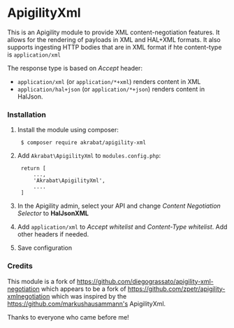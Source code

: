 # ApigilityXml

This is an Apigility module to provide XML content-negotiation features. It allows for the rendering of payloads in XML and HAL+XML formats. It also supports ingesting HTTP bodies that are in XML format if hte content-type is `application/xml`

The response type is based on *Accept* header:

* `application/xml` (or `application/*+xml`) renders content in XML
* `application/hal+json` (or `application/*+json`) renders content in HalJson. 


### Installation

1. Install the module using composer:

        $ composer require akrabat/apigility-xml

2. Add `Akrabat\ApigilityXml` to `modules.config.php`:

    	return [
        	...,
            'Akrabat\ApigilityXml',
            ....
    	]

3. In the Apigility admin, select your API and change *Content Negotiation Selector* to **HalJsonXML**
4. Add `application/xml` to *Accept whitelist* and *Content-Type whitelist*. Add other headers if needed.
5. Save configuration



### Credits

This module is a fork of https://github.com/diegograssato/apigility-xml-negotiation
which appears to be a fork of https://github.com/zpetr/apigility-xmlnegotiation which
was inspired by the https://github.com/markushausammann's ApigilityXml.

Thanks to everyone who came before me!
